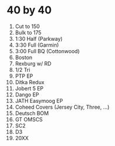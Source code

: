 
# 40 by 40

1. Cut to 150
2. Bulk to 175
3. 1:30 Half (Parkway)
4. 3:30 Full (Garmin)
5. 3:00 Full BQ (Cottonwood)
6. Boston
7. Rexburg w/ RD
8. 1/2 Tri
9. PTP EP
10. Ditka Redux
11. Jobert 5 EP
12. Dango EP
13. JATH Easymoog EP
14. Coheed Covers (Jersey City, Three, ...)
15. Deutsch BOM
16. GT OMSCS
17. SC2
18. D3
19. 20XX
